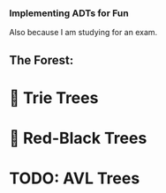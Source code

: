 ### Implementing ADTs for Fun
Also because I am studying for an exam.

## The Forest:
# 🌳 Trie Trees
# 🎄 Red-Black Trees
# TODO: AVL Trees